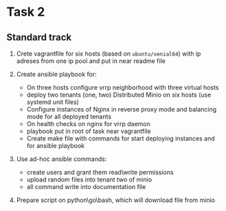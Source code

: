 # Task 2

## Standard track

1. Crete vagrantfile for six hosts (based on `ubuntu/xenial64`) with ip adreses from one ip pool and put in near readme file
2. Create ansible playbook for:

    - On three hosts configure vrrp neighborhood with three virtual hosts
    - deploy two tenants (one, two) Distributed Minio on six hosts (use systemd unit files)
    - Configure instances of Nginx in reverse proxy mode and balancing mode for all deployed tenants
    - On health checks on nginx for vrrp daemon
    - playbook put in root of task near vagrantfile
    - Create make file with commands for start deploying instances and for ansible playbook

3. Use ad-hoc ansible commands:

    - create users and grant them read\write permissions
    - upload random files into tenant two of minio
    - all command write into documentation file

4. Prepare script on python\go\bash, which will download file from minio
